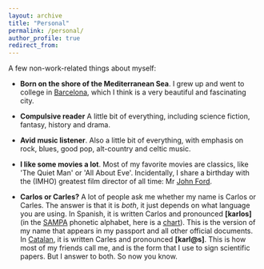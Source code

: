 ```yaml
---
layout: archive
title: "Personal"
permalink: /personal/
author_profile: true
redirect_from:
---
```

A few non-work-related things about myself:

* **Born on the shore of the Mediterranean Sea**. I grew up and went to college in 
<a href="http://en.wikipedia.org/wiki/Barcelona">Barcelona</a>, which I think is a very beautiful and fascinating city.

* **Compulsive reader** A little bit of everything, including science fiction, fantasy, history and drama. 
						
* **Avid music listener**. Also a little bit of everything, with emphasis on rock, blues, good pop, alt-country and celtic music.

* **I like some movies a lot**. Most of my favorite movies are classics, like 'The Quiet Man' or 'All About Eve'. Incidentally, I share a birthday with the (IMHO) greatest film director of all time: Mr <a href="http://en.wikipedia.org/wiki/John_Ford">John Ford</a>.
				
* **Carlos or Carles?** A lot of people ask me whether my name is Carlos or Carles. The answer is that it is <i>both</i>, it just depends on what language you are using. In Spanish, it is written Carlos and pronounced <b>[karlos]</b> (in the <a href="http://en.wikipedia.org/wiki/SAMPA">SAMPA</a> phonetic alphabet, 
here is a <a href="http://en.wikipedia.org/wiki/SAMPA_chart">chart</a>). This is the version of my name that appears in my passport and all other official documents. 
In <a href="http://en.wikipedia.org/wiki/Catalan_language">Catalan</a>, it is written Carles and pronounced **[karl@s]**. This is how most of my friends call me, and is the form that I use to sign scientific papers. But I answer to both. So now you know.

